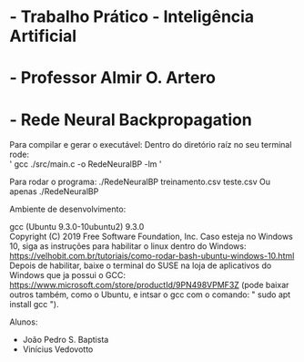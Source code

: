 
#   - Trabalho Prático - Inteligência Artificial  
#   - Professor Almir O. Artero                  
#   - Rede Neural Backpropagation   

Para compilar e gerar o executável:
Dentro do diretório raíz no seu terminal rode: <br>
    ' gcc ./src/main.c -o RedeNeuralBP -lm '

Para rodar o programa: ./RedeNeuralBP treinamento.csv teste.csv
Ou apenas ./RedeNeuralBP

Ambiente de desenvolvimento:

gcc (Ubuntu 9.3.0-10ubuntu2) 9.3.0 <br>
Copyright (C) 2019 Free Software Foundation, Inc.
Caso esteja no Windows 10, siga as instruções para habilitar o linux dentro do Windows: https://velhobit.com.br/tutoriais/como-rodar-bash-ubuntu-windows-10.html
Depois de habilitar, baixe o terminal do SUSE na loja de aplicativos do Windows que ja possui o GCC: https://www.microsoft.com/store/productId/9PN498VPMF3Z  (pode baixar outros também, como o Ubuntu, e intsar o gcc com o comando: " sudo apt install gcc ").

Alunos:
- João Pedro S. Baptista
- Vinícius Vedovotto
